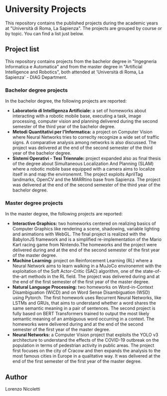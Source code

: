 # University Projects

This repository contains the published projects during the academic years at "Università di Roma, La Sapienza". The projects are grouped by course or by topic. You can find a list just below.

## Project list

This repository contains projects from the bachelor degree in "Ingegneria Informatica e Automatica" and from the master degree in "Artificial Intelligence and Robotics", both attended at 'Università di Roma, La Sapienza' - DIAG Department.

### Bachelor degree projects

In the bachelor degree, the following projects are reported:
- **Laboratorio di Intelligenza Artificiale:** a set of homeworks about interacting with a robotic mobile base, executing a task, image processing, computer vision and planning delivered during the second semester of the third year of the bachelor degree.
- **Metodi Quantitativi per l'Informatica:** a project on Computer Vision where Neural Networks tries to correclty recognize a wide set of traffic signs. A comparative analysis among networks is also discussed. The project was delivered at the end of the second semester of the third year of the bachelor degree.
- **Sistemi Operativi - Tesi Triennale:** project expanded also as final thesis of the degree about Simultaneous Localization And Planning (SLAM) where a robotic mobile base equipped with a camera aims to localize itself in and map the environemnt. The project exploits AprilTag landmarks, OpenCV and the MARRtino base from Sapienza. The project was delivered at the end of the second semester of the third year of the bachelor degree.

### Master degree projects

In the master degree, the following projects are reported:
- **Interactive Graphics:** two homeworks centered on realizing basics of Computer Graphics like rendering a scene, shadowing, variable lighting and animations with WebGL. The final project is realized with the BabylonJS framework and is a simplified re-implementation of the Mario Kart racing game from Nintendo.The homeworks and the project were delivered during and at the end of the second semester of the first year of the master degree.
- **Machine Learning:** project on Reinforcement Learning (RL) where a Neural Network aims to learn walking in a MuJoCo environemnt with the exploitation of the Soft Actor-Critic (SAC) algorithm, one of the state-of-the-art methods in the RL field. The project was delivered during and at the end of the first semester of the first year of the master degree.
- **Natural Language Processing:** two homeworks on Word-in-Context Disambiguation (WiCD) and on Word Sense Disambiguation (WSD) using Pytorch. The first homework uses Recurrent Neural Networks, like LSTMs and GRUs, that aims to understand whether a word shares the same semantic meaning in a pair of sentences. The second project is fully based on BERT Transformers trained to output the most likely semantic meaning of an ambiguous word occurring in a context. The homeworks were delivered during and at the end of the second semester of the first year of the master degree.
- **Neural Networks:** a Computer Vision project that exploits the YOLO v3 architecture to understand the effects of the COVID-19 outbreak on the population in terms of pedestrian activity in public areas. The project first focuses on the city of Cracow and then expands the analysis to the most famous cities in Europe in a qualitative way. It was delivered at the end of the first semester of the first year of the master degree.

## Author

Lorenzo Nicoletti
